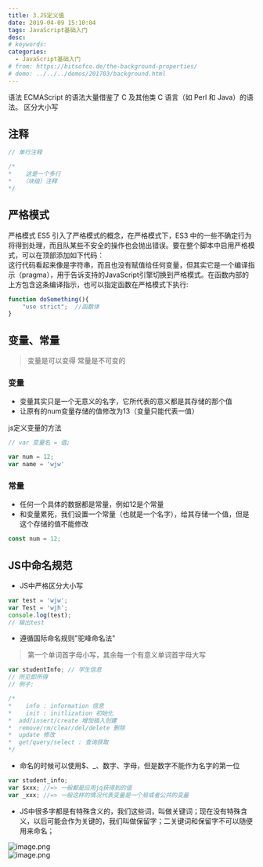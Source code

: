 ```yaml
---
title: 3.JS定义值
date: 2019-04-09 15:10:04
tags: JavaScript基础入门
desc: 
# keywords: 
categories:
  - JavaScript基础入门
# from: https://bitsofco.de/the-background-properties/
# demo: ../../../demos/201703/background.html
---
```


语法
ECMAScript 的语法大量借鉴了 C 及其他类 C 语言（如 Perl 和 Java）的语法。
区分大小写

## 注释

```javascript
// 单行注释

/*
*	 这是一个多行
*	（块级）注释
*/
```

## 严格模式
严格模式
ES5 引入了严格模式的概念，在严格模式下，ES3 中的一些不确定行为将得到处理，而且队某些不安全的操作也会抛出错误。要在整个脚本中启用严格模式，可以在顶部添加如下代码：<br />这行代码看起来像是字符串，而且也没有赋值给任何变量，但其实它是一个编译指
示（pragma），用于告诉支持的JavaScript引擎切换到严格模式。在函数内部的上方包含这条编译指示，也可以指定函数在严格模式下执行:

```javascript
function doSomething(){
 	"use strict";  //函数体
}
```

## 变量、常量
> 变量是可以变得
> 常量是不可变的


### 变量

- 变量其实只是一个无意义的名字，它所代表的意义都是其存储的那个值
- 让原有的num变量存储的值修改为13（变量只能代表一值）

js定义变量的方法

```javascript
// var 变量名 = 值;

var num = 12;
var name = 'wjw'
```

### 常量

- 任何一个具体的数据都是常量，例如12是个常量
- 和变量累死，我们设置一个常量（也就是一个名字），给其存储一个值，但是这个存储的值不能修改

```javascript
const num = 12;
```

## JS中命名规范

- JS中严格区分大小写

```javascript
var test = 'wjw';
var Test = 'wjh';
console.log(test);
// 输出test
```

- 遵循国际命名规则"驼峰命名法"
> 第一个单词首字母小写，其余每一个有意义单词首字母大写


```javascript
var studentInfo; // 学生信息
// 所见即所得
// 例子:

/*
*	 info : information 信息
*	 init : initlization 初始化
*  add/insert/create 增加插入创建
*  remove/rm/clear/del/delete 删除
*  update 修改
*  get/query/select : 查询获取
*/
```

- 命名的时候可以使用$、_、数字、字母，但是数字不能作为名字的第一位

```javascript
var student_info;
var $xxx; //=> 一般都是应用jq获得到的值
var _xxx; //=> 一般这样的情况代表变量是一个局或者公共的变量
```

- JS中很多字都是有特殊含义的，我们这些词，叫做关键词；现在没有特殊含义，以后可能会作为关键的，我们叫做保留字；二关键词和保留字不可以随便用来命名；

![image.png](https://cdn.nlark.com/yuque/0/2019/png/271124/1552036896263-fd04e4f8-345d-4ff6-9587-45c3a1a67877.png#align=left&display=inline&height=277&name=image.png&originHeight=554&originWidth=1336&size=284246&status=done&width=668)<br />![image.png](https://cdn.nlark.com/yuque/0/2019/png/271124/1552036875298-debe0648-b2cf-484c-8069-43111c9cf872.png#align=left&display=inline&height=610&name=image.png&originHeight=1220&originWidth=1660&size=696625&status=done&width=830)<br />
